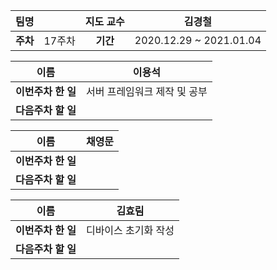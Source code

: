|   팀명   |        | 지도 교수 |         김경철          |
| :------: | :----: | :-------: | :---------------------: |
| **주차** | 17주차 | **기간**  | 2020.12.29 ~ 2021.01.04 |

|        이름        |            이용석            |
| :----------------: | :--------------------------: |
| **이번주차 한 일** | 서버 프레임워크 제작 및 공부 |
| **다음주차 할 일** |                              |

|        이름        | 채영문 |
| :----------------: | :----: |
| **이번주차 한 일** |        |
| **다음주차 할 일** |        |

|        이름        |        김효림        |
| :----------------: | :------------------: |
| **이번주차 한 일** | 디바이스 초기화 작성 |
| **다음주차 할 일** |                      |

